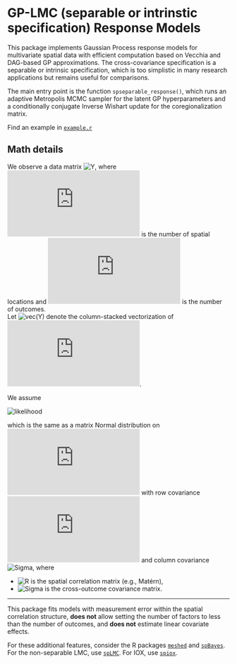 # GP-LMC (separable or intrinstic specification) Response Models

This package implements Gaussian Process response models for multivariate spatial data with efficient computation based on Vecchia and DAG-based GP approximations. The cross-covariance specification is a separable or intrinsic specification, which is too simplistic in many research applications but remains useful for comparisons.

The main entry point is the function `spseparable_response()`, which runs an adaptive Metropolis MCMC sampler for the latent GP hyperparameters and a conditionally conjugate Inverse Wishart update for the coregionalization matrix.

Find an example in [`example.r`](example/example.r)

## Math details

We observe a data matrix ![Y](https://latex.codecogs.com/svg.latex?Y\in\mathbb{R}^{n\times%20q}), where ![n](https://latex.codecogs.com/svg.latex?n) is the number of spatial locations and ![q](https://latex.codecogs.com/svg.latex?q) is the number of outcomes.  
Let ![vec(Y)](https://latex.codecogs.com/svg.latex?\mathrm{vec}(Y)) denote the column-stacked vectorization of ![Y](https://latex.codecogs.com/svg.latex?Y).

We assume

![likelihood](https://latex.codecogs.com/svg.latex?\mathrm{vec}(Y)\sim%20N\left(0,R\otimes\Sigma\right))

which is the same as a matrix Normal distribution on ![Y](https://latex.codecogs.com/svg.latex?Y) with row covariance ![R](https://latex.codecogs.com/svg.latex?R) and column covariance ![Sigma](https://latex.codecogs.com/svg.latex?\Sigma), where  

- ![R](https://latex.codecogs.com/svg.latex?R\in\mathbb{R}^{n\times%20n}) is the spatial correlation matrix (e.g., Matérn),  
- ![Sigma](https://latex.codecogs.com/svg.latex?\Sigma\in\mathbb{R}^{q\times%20q}) is the cross-outcome covariance matrix.

---

This package fits models with measurement error within the spatial correlation structure, **does not** allow setting the number of factors to less than the number of outcomes, and **does not** estimate linear covariate effects.  

For these additional features, consider the R packages [`meshed`](https://github.com/mkln/meshed) and [`spBayes`](https://cran.r-project.org/package=spBayes). For the non-separable LMC, use [`spLMC`](https://github.com/mkln/spLMC). For IOX, use [`spiox`](https://github.com/mkln/spiox).

